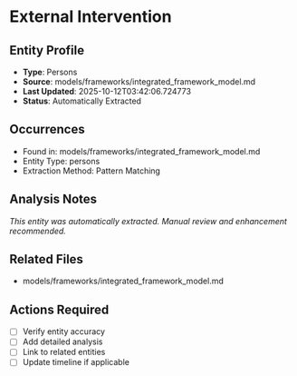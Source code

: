 # External Intervention

## Entity Profile
- **Type**: Persons
- **Source**: models/frameworks/integrated_framework_model.md
- **Last Updated**: 2025-10-12T03:42:06.724773
- **Status**: Automatically Extracted

## Occurrences
- Found in: models/frameworks/integrated_framework_model.md
- Entity Type: persons
- Extraction Method: Pattern Matching

## Analysis Notes
*This entity was automatically extracted. Manual review and enhancement recommended.*

## Related Files
- models/frameworks/integrated_framework_model.md

## Actions Required
- [ ] Verify entity accuracy
- [ ] Add detailed analysis
- [ ] Link to related entities
- [ ] Update timeline if applicable
